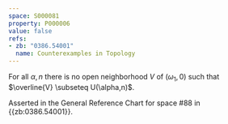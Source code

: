 ```yaml
---
space: S000081
property: P000006
value: false
refs:
- zb: "0386.54001"
  name: Counterexamples in Topology
---
```


For all $\alpha , n$ there is no open neighborhood $V$ of $( \omega_1 , 0 )$ such that $\overline{V} \subseteq U(\alpha,n)$.

Asserted in the General Reference Chart for space #88 in
{{zb:0386.54001}}.
